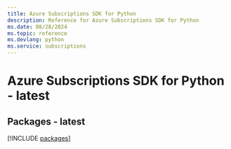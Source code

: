 ```yaml
---
title: Azure Subscriptions SDK for Python
description: Reference for Azure Subscriptions SDK for Python
ms.date: 08/28/2024
ms.topic: reference
ms.devlang: python
ms.service: subscriptions
---
```

# Azure Subscriptions SDK for Python - latest
## Packages - latest
[!INCLUDE [packages](subscriptions-index.md)]